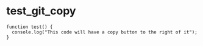 # test_git_copy

```
function test() {
  console.log("This code will have a copy button to the right of it");
}
```
